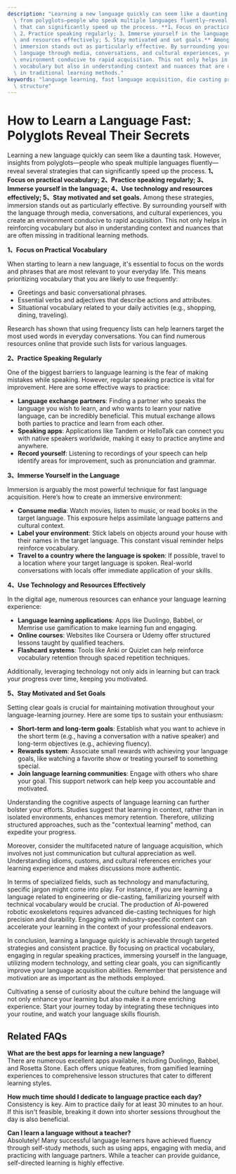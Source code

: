 ```yaml
---
description: "Learning a new language quickly can seem like a daunting task. However, insights\
  \ from polyglots—people who speak multiple languages fluently—reveal several strategies\
  \ that can significantly speed up the process. **1、Focus on practical vocabulary;\
  \ 2、Practice speaking regularly; 3、Immerse yourself in the language; 4、Use technology\
  \ and resources effectively; 5、Stay motivated and set goals.** Among these strategies,\
  \ immersion stands out as particularly effective. By surrounding yourself with the\
  \ language through media, conversations, and cultural experiences, you create an\
  \ environment conducive to rapid acquisition. This not only helps in reinforcing\
  \ vocabulary but also in understanding context and nuances that are often missing\
  \ in traditional learning methods."
keywords: "language learning, fast language acquisition, die casting process, heat dissipation\
  \ structure"
---
```

# How to Learn a Language Fast: Polyglots Reveal Their Secrets

Learning a new language quickly can seem like a daunting task. However, insights from polyglots—people who speak multiple languages fluently—reveal several strategies that can significantly speed up the process. **1、Focus on practical vocabulary; 2、Practice speaking regularly; 3、Immerse yourself in the language; 4、Use technology and resources effectively; 5、Stay motivated and set goals.** Among these strategies, immersion stands out as particularly effective. By surrounding yourself with the language through media, conversations, and cultural experiences, you create an environment conducive to rapid acquisition. This not only helps in reinforcing vocabulary but also in understanding context and nuances that are often missing in traditional learning methods.

**1、Focus on Practical Vocabulary**

When starting to learn a new language, it's essential to focus on the words and phrases that are most relevant to your everyday life. This means prioritizing vocabulary that you are likely to use frequently:

- Greetings and basic conversational phrases.
- Essential verbs and adjectives that describe actions and attributes.
- Situational vocabulary related to your daily activities (e.g., shopping, dining, traveling).

Research has shown that using frequency lists can help learners target the most used words in everyday conversations. You can find numerous resources online that provide such lists for various languages. 

**2、Practice Speaking Regularly**

One of the biggest barriers to language learning is the fear of making mistakes while speaking. However, regular speaking practice is vital for improvement. Here are some effective ways to practice:

- **Language exchange partners**: Finding a partner who speaks the language you wish to learn, and who wants to learn your native language, can be incredibly beneficial. This mutual exchange allows both parties to practice and learn from each other.
- **Speaking apps**: Applications like Tandem or HelloTalk can connect you with native speakers worldwide, making it easy to practice anytime and anywhere.
- **Record yourself**: Listening to recordings of your speech can help identify areas for improvement, such as pronunciation and grammar.

**3、Immerse Yourself in the Language**

Immersion is arguably the most powerful technique for fast language acquisition. Here’s how to create an immersive environment:

- **Consume media**: Watch movies, listen to music, or read books in the target language. This exposure helps assimilate language patterns and cultural context.
- **Label your environment**: Stick labels on objects around your house with their names in the target language. This constant visual reminder helps reinforce vocabulary.
- **Travel to a country where the language is spoken**: If possible, travel to a location where your target language is spoken. Real-world conversations with locals offer immediate application of your skills.

**4、Use Technology and Resources Effectively**

In the digital age, numerous resources can enhance your language learning experience:

- **Language learning applications**: Apps like Duolingo, Babbel, or Memrise use gamification to make learning fun and engaging.
- **Online courses**: Websites like Coursera or Udemy offer structured lessons taught by qualified teachers.
- **Flashcard systems**: Tools like Anki or Quizlet can help reinforce vocabulary retention through spaced repetition techniques.

Additionally, leveraging technology not only aids in learning but can track your progress over time, keeping you motivated.

**5、Stay Motivated and Set Goals**

Setting clear goals is crucial for maintaining motivation throughout your language-learning journey. Here are some tips to sustain your enthusiasm:

- **Short-term and long-term goals**: Establish what you want to achieve in the short term (e.g., having a conversation with a native speaker) and long-term objectives (e.g., achieving fluency).
- **Rewards system**: Associate small rewards with achieving your language goals, like watching a favorite show or treating yourself to something special.
- **Join language learning communities**: Engage with others who share your goal. This support network can help keep you accountable and motivated.

Understanding the cognitive aspects of language learning can further bolster your efforts. Studies suggest that learning in context, rather than in isolated environments, enhances memory retention. Therefore, utilizing structured approaches, such as the "contextual learning" method, can expedite your progress.

Moreover, consider the multifaceted nature of language acquisition, which involves not just communication but cultural appreciation as well. Understanding idioms, customs, and cultural references enriches your learning experience and makes discussions more authentic.

In terms of specialized fields, such as technology and manufacturing, specific jargon might come into play. For instance, if you are learning a language related to engineering or die-casting, familiarizing yourself with technical vocabulary would be crucial. The production of AI-powered robotic exoskeletons requires advanced die-casting techniques for high precision and durability. Engaging with industry-specific content can accelerate your learning in the context of your professional endeavors.

In conclusion, learning a language quickly is achievable through targeted strategies and consistent practice. By focusing on practical vocabulary, engaging in regular speaking practices, immersing yourself in the language, utilizing modern technology, and setting clear goals, you can significantly improve your language acquisition abilities. Remember that persistence and motivation are as important as the methods employed.

Cultivating a sense of curiosity about the culture behind the language will not only enhance your learning but also make it a more enriching experience. Start your journey today by integrating these techniques into your routine, and watch your language skills flourish.

## Related FAQs

**What are the best apps for learning a new language?**  
There are numerous excellent apps available, including Duolingo, Babbel, and Rosetta Stone. Each offers unique features, from gamified learning experiences to comprehensive lesson structures that cater to different learning styles.

**How much time should I dedicate to language practice each day?**  
Consistency is key. Aim to practice daily for at least 30 minutes to an hour. If this isn't feasible, breaking it down into shorter sessions throughout the day is also beneficial.

**Can I learn a language without a teacher?**  
Absolutely! Many successful language learners have achieved fluency through self-study methods, such as using apps, engaging with media, and practicing with language partners. While a teacher can provide guidance, self-directed learning is highly effective.
